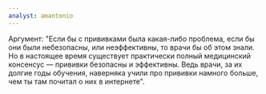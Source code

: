 ```yaml
---
analyst: amantonio
---
```


Аргумент: "Если бы с прививками была какая-либо проблема, если бы они были небезопасны, или неэффективны, то врачи бы об этом знали. Но в настоящее время существует практически полный медицинский консенсус — прививки безопасны и эффективны. Ведь врачи, за их долгие годы обучения, наверняка учили про прививки намного больше, чем ты там почитал о них в интернете".
